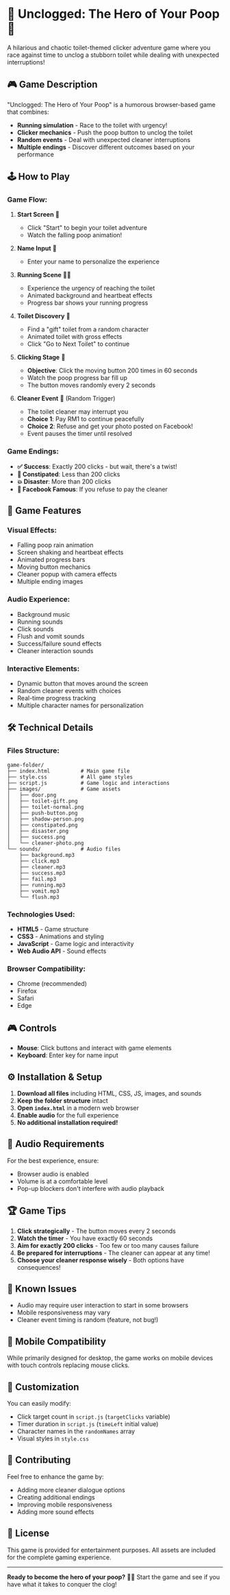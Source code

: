 # 🚽 Unclogged: The Hero of Your Poop 💩

A hilarious and chaotic toilet-themed clicker adventure game where you race against time to unclog a stubborn toilet while dealing with unexpected interruptions!

## 🎮 Game Description

"Unclogged: The Hero of Your Poop" is a humorous browser-based game that combines:
- **Running simulation** - Race to the toilet with urgency!
- **Clicker mechanics** - Push the poop button to unclog the toilet
- **Random events** - Deal with unexpected cleaner interruptions
- **Multiple endings** - Discover different outcomes based on your performance

## 🕹️ How to Play

### Game Flow:
1. **Start Screen** 🚪
   - Click "Start" to begin your toilet adventure
   - Watch the falling poop animation!

2. **Name Input** 👤
   - Enter your name to personalize the experience

3. **Running Scene** 🏃‍♂️
   - Experience the urgency of reaching the toilet
   - Animated background and heartbeat effects
   - Progress bar shows your running progress

4. **Toilet Discovery** 🎁
   - Find a "gift" toilet from a random character
   - Animated toilet with gross effects
   - Click "Go to Next Toilet" to continue

5. **Clicking Stage** 💩
   - **Objective**: Click the moving button 200 times in 60 seconds
   - Watch the poop progress bar fill up
   - The button moves randomly every 2 seconds

6. **Cleaner Event** 🧹 (Random Trigger)
   - The toilet cleaner may interrupt you
   - **Choice 1**: Pay RM1 to continue peacefully
   - **Choice 2**: Refuse and get your photo posted on Facebook!
   - Event pauses the timer until resolved

### Game Endings:
- **✅ Success**: Exactly 200 clicks - but wait, there's a twist!
- **💩 Constipated**: Less than 200 clicks
- **💥 Disaster**: More than 200 clicks
- **📸 Facebook Famous**: If you refuse to pay the cleaner

## 🎯 Game Features

### Visual Effects:
- Falling poop rain animation
- Screen shaking and heartbeat effects
- Animated progress bars
- Moving button mechanics
- Cleaner popup with camera effects
- Multiple ending images

### Audio Experience:
- Background music
- Running sounds
- Click sounds
- Flush and vomit sounds
- Success/failure sound effects
- Cleaner interaction sounds

### Interactive Elements:
- Dynamic button that moves around the screen
- Random cleaner events with choices
- Real-time progress tracking
- Multiple character names for personalization

## 🛠️ Technical Details

### Files Structure:
```
game-folder/
├── index.html          # Main game file
├── style.css           # All game styles
├── script.js           # Game logic and interactions
├── images/             # Game assets
│   ├── door.png
│   ├── toilet-gift.png
│   ├── toilet-normal.png
│   ├── push-button.png
│   ├── shadow-person.png
│   ├── constipated.png
│   ├── disaster.png
│   ├── success.png
│   └── cleaner-photo.png
└── sounds/             # Audio files
    ├── background.mp3
    ├── click.mp3
    ├── cleaner.mp3
    ├── success.mp3
    ├── fail.mp3
    ├── running.mp3
    ├── vomit.mp3
    └── flush.mp3
```

### Technologies Used:
- **HTML5** - Game structure
- **CSS3** - Animations and styling
- **JavaScript** - Game logic and interactivity
- **Web Audio API** - Sound effects

### Browser Compatibility:
- Chrome (recommended)
- Firefox
- Safari
- Edge

## 🎮 Controls

- **Mouse**: Click buttons and interact with game elements
- **Keyboard**: Enter key for name input

## ⚙️ Installation & Setup

1. **Download all files** including HTML, CSS, JS, images, and sounds
2. **Keep the folder structure** intact
3. **Open `index.html`** in a modern web browser
4. **Enable audio** for the full experience
5. **No additional installation required!**

## 🎵 Audio Requirements

For the best experience, ensure:
- Browser audio is enabled
- Volume is at a comfortable level
- Pop-up blockers don't interfere with audio playback

## 🏆 Game Tips

1. **Click strategically** - The button moves every 2 seconds
2. **Watch the timer** - You have exactly 60 seconds
3. **Aim for exactly 200 clicks** - Too few or too many causes failure
4. **Be prepared for interruptions** - The cleaner can appear at any time!
5. **Choose your cleaner response wisely** - Both options have consequences!

## 🐛 Known Issues

- Audio may require user interaction to start in some browsers
- Mobile responsiveness may vary
- Cleaner event timing is random (feature, not bug!)

## 📱 Mobile Compatibility

While primarily designed for desktop, the game works on mobile devices with touch controls replacing mouse clicks.

## 🎨 Customization

You can easily modify:
- Click target count in `script.js` (`targetClicks` variable)
- Timer duration in `script.js` (`timeLeft` initial value)
- Character names in the `randomNames` array
- Visual styles in `style.css`

## 🤝 Contributing

Feel free to enhance the game by:
- Adding more cleaner dialogue options
- Creating additional endings
- Improving mobile responsiveness
- Adding more sound effects

## 📄 License

This game is provided for entertainment purposes. All assets are included for the complete gaming experience.

---

**Ready to become the hero of your poop?** 🚽💩 Start the game and see if you have what it takes to conquer the clog!